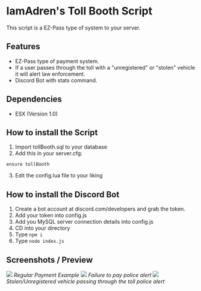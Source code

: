 <h1>IamAdren's Toll Booth Script</h1>
<p>This script is a EZ-Pass type of system to your server.</p>

## Features
- EZ-Pass type of payment system.
- If a user passes through the toll with a "unregistered" or "stolen" vehicle it will alert law enforcement.
- Discord Bot with stats command.

## Dependencies
- ESX (Version 1.0)

## How to install the Script
1. Import tollBooth.sql to your database
2. Add this in your server.cfg:
```
ensure tollBooth
```
3. Edit the config.lua file to your liking

## How to install the Discord Bot
1. Create a bot account at discord.com/developers and grab the token.
2. Add your token into config.js
3. Add you MySQL server connection details into config.js
4. CD into your directory
5. Type ``npm i``
6. Type ``node index.js``

## Screenshots / Preview
<img src='https://gblobscdn.gitbook.com/assets%2F-MH09NXXuXXQpVX7yfuf%2F-MHP7f2XxmG_726vGUuV%2F-MHP8TWk0iC6khRhznxA%2Fimage.png?alt=media&token=081ff30f-ea52-42b9-9d1f-9fcac8c94c41'>
<i>Regular Payment Example</i>

<img src='https://gblobscdn.gitbook.com/assets%2F-MH09NXXuXXQpVX7yfuf%2F-MHP7f2XxmG_726vGUuV%2F-MHP9AzGzzLA-SOUuBCP%2Fimage.png?alt=media&token=e0732c15-906e-437d-982f-13d04291e03e'>
<i>Failure to pay police alert</i>

<img src='https://gblobscdn.gitbook.com/assets%2F-MH09NXXuXXQpVX7yfuf%2F-MHP7f2XxmG_726vGUuV%2F-MHP8vUwqF4XkIgY7Uu5%2Fimage.png?alt=media&token=987dbb18-763a-4b40-bcff-bd0d16741315'>
<i>Stolen/Unregistered vehicle passing through the toll police alert</i>
